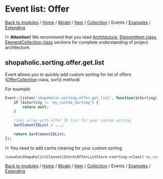 # Event list: Offer

[Back to modules](modules/home.md)
/ [Home](modules/offer/home.md)
/ [Model](modules/offer/model/model.md)
/ [Item](modules/offer/item/item.md)
/ [Collection](modules/offer/collection/collection.md)
/ Events
/ [Examples](modules/offer/examples/examples.md)
/ [Extending](modules/offer/extending/extending.md)

!> **Attention!**  We recommend that you read [Architecture](home.md#architecture), [ElementItem class](item-class/item-class.md),
[ElementCollection class](collection-class/collection-class.md) sections for complete understanding of  project architecture.

## **shopaholic.sorting.offer.get.list**

Event allows you to quickly add custom sorting for list of offers ([OfferCollection](modules/offer/collection/collection.md) class, sort() method)

For example:
```php
Event::listen('shopaholic.sorting.offer.get.list', function($sSorting) {
    if ($sSorting != 'my_custom_sorting') {
        return null;
    }
    
    //Get array with offer ID list for your custom sorting
    $arElementIDList = ...;
    
    return $arElementIDList;
});
```

!> You need to add cache clearing for your custom sorting
```php
\Lovata\Shopaholic\Classes\Store\OfferListStore->sorting->clear('my_custom_sorting');
```

[Back to modules](modules/home.md)
/ [Home](modules/offer/home.md)
/ [Model](modules/offer/model/model.md)
/ [Item](modules/offer/item/item.md)
/ [Collection](modules/offer/collection/collection.md)
/ Events
/ [Examples](modules/offer/examples/examples.md)
/ [Extending](modules/offer/extending/extending.md)